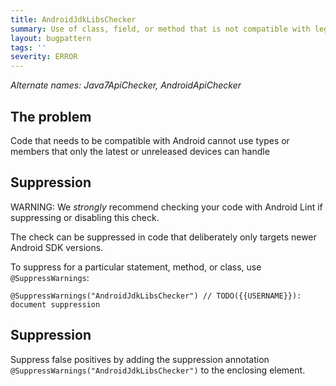 ```yaml
---
title: AndroidJdkLibsChecker
summary: Use of class, field, or method that is not compatible with legacy Android devices
layout: bugpattern
tags: ''
severity: ERROR
---
```


<!--
*** AUTO-GENERATED, DO NOT MODIFY ***
To make changes, edit the @BugPattern annotation or the explanation in docs/bugpattern.
-->


_Alternate names: Java7ApiChecker, AndroidApiChecker_

## The problem
Code that needs to be compatible with Android cannot use types or members that
only the latest or unreleased devices can handle

## Suppression

WARNING: We _strongly_ recommend checking your code with Android Lint if
suppressing or disabling this check.

The check can be suppressed in code that deliberately only targets newer Android
SDK versions.

To suppress for a particular statement, method, or class, use
`@SuppressWarnings`:

```
@SuppressWarnings("AndroidJdkLibsChecker") // TODO({{USERNAME}}): document suppression
```

## Suppression
Suppress false positives by adding the suppression annotation `@SuppressWarnings("AndroidJdkLibsChecker")` to the enclosing element.

